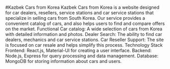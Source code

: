 #Kazbek Cars from Korea
Kazbek Cars from Korea is a website designed for car dealers, resellers, 
service stations and car service stations that specialize in selling cars from South Korea.
Our service provides a convenient catalog of cars, and also helps users to find and compare offers on the market.
Functional
Car catalog: A wide selection of cars from Korea with detailed information and photos.
Dealer Search: The ability to find car dealers, mechanics and car service stations.
Car Reseller Support: The site is focused on car resale and helps simplify this process.
Technology Stack
Frontend: React.js, Material-UI for creating a user interface.
Backend: Node.js, Express for query processing and data management.
Database: MongoDB for storing information about cars and users.
